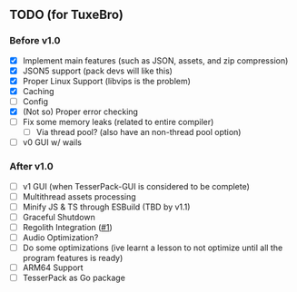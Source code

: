 ## TODO (for TuxeBro)

### Before v1.0

- [x] Implement main features (such as JSON, assets, and zip compression)
- [x] JSON5 support (pack devs will like this)
- [x] Proper Linux Support (libvips is the problem)
- [x] Caching
- [ ] Config
- [x] (Not so) Proper error checking
- [ ] Fix some memory leaks (related to entire compiler)
    - [ ] Via thread pool? (also have an non-thread pool option)
- [ ] v0 GUI w/ wails

### After v1.0

- [ ] v1 GUI (when TesserPack-GUI is considered to be complete)
- [ ] Multithread assets processing
- [ ] Minify JS & TS through ESBuild (TBD by v1.1)
- [ ] Graceful Shutdown
- [ ] Regolith Integration ([#1](https://github.com/TBroz15/TesserPack/issues/1))
- [ ] Audio Optimization?
- [ ] Do some optimizations (ive learnt a lesson to not optimize until all the program features is ready)
- [ ] ARM64 Support
- [ ] TesserPack as Go package
